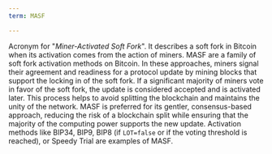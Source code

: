 ```yaml
---
term: MASF

---
```

Acronym for "*Miner-Activated Soft Fork*". It describes a soft fork in Bitcoin when its activation comes from the action of miners. MASF are a family of soft fork activation methods on Bitcoin. In these approaches, miners signal their agreement and readiness for a protocol update by mining blocks that support the locking in of the soft fork. If a significant majority of miners vote in favor of the soft fork, the update is considered accepted and is activated later. This process helps to avoid splitting the blockchain and maintains the unity of the network. MASF is preferred for its gentler, consensus-based approach, reducing the risk of a blockchain split while ensuring that the majority of the computing power supports the new update. Activation methods like BIP34, BIP9, BIP8 (if `LOT=false` or if the voting threshold is reached), or Speedy Trial are examples of MASF.